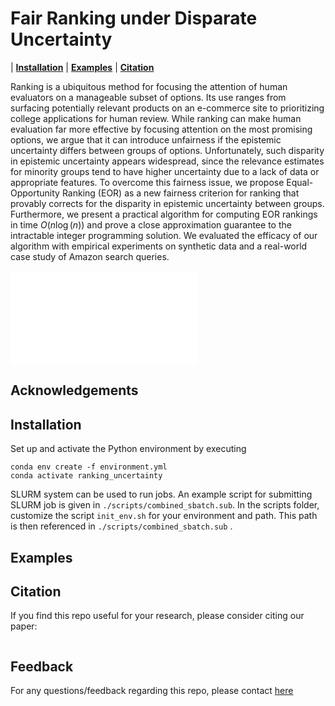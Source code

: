 # Fair Ranking under Disparate Uncertainty

| **[Installation](#installation)**
| **[Examples](#examples)**
| **[Citation](#citation)**

Ranking is a ubiquitous method for focusing the attention of human evaluators on a manageable subset of options. Its use ranges from surfacing potentially relevant products on an e-commerce site to prioritizing college applications for human review. While ranking can make human evaluation far more effective by focusing attention on the most promising options, we argue that it can introduce unfairness if the epistemic uncertainty differs between groups of options. Unfortunately, such disparity in epistemic uncertainty appears widespread, since the relevance estimates for minority groups tend to have higher uncertainty due to a lack of data or appropriate features. To overcome this fairness issue, we propose Equal-Opportunity Ranking (EOR) as a new fairness criterion for ranking that provably corrects for the disparity in epistemic uncertainty between groups. Furthermore, we present a practical algorithm for computing EOR rankings in time $O(n \log(n))$ and prove a close approximation guarantee to the intractable integer programming solution. We evaluated the efficacy of our algorithm with empirical experiments on synthetic data and a real-world case study of Amazon search queries.

<!-- ![Disparate Uncertainty between two groups](./posterior.pdf) -->
<embed src="./posterior.pdf" >

## Acknowledgements



## Installation

Set up and activate the Python environment by executing

```
conda env create -f environment.yml
conda activate ranking_uncertainty
```

SLURM system can be used to run jobs. An example script for submitting SLURM job is given in ```./scripts/combined_sbatch.sub```.
In the scripts folder, customize the script ```init_env.sh``` for your environment and path. This path is then referenced in ```./scripts/combined_sbatch.sub``` .


## Examples


## Citation
If you find this repo useful for your research, please consider citing our paper:
```

```

## Feedback
For any questions/feedback regarding this repo, please contact [here](rr568@cornell.edu)